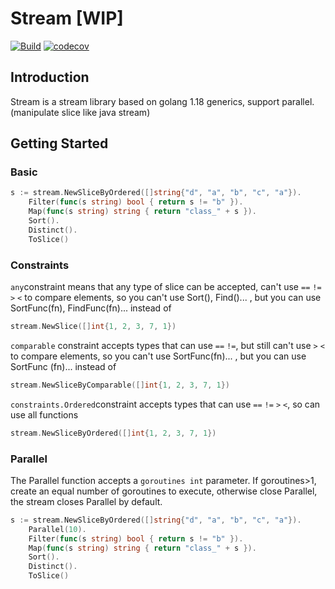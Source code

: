 # Stream [WIP]

[![Build](https://github.com/xyctruth/stream/actions/workflows/build.yml/badge.svg?branch=main)](https://github.com/xyctruth/stream/actions/workflows/build.yml)
[![codecov](https://codecov.io/gh/xyctruth/stream/branch/main/graph/badge.svg?token=ZHMPMQP0CP)](https://codecov.io/gh/xyctruth/stream)

## Introduction

Stream is a stream library based on golang 1.18 generics, support parallel. (manipulate slice like java stream)

## Getting Started

### Basic

```go
s := stream.NewSliceByOrdered([]string{"d", "a", "b", "c", "a"}).
    Filter(func(s string) bool { return s != "b" }).
    Map(func(s string) string { return "class_" + s }).
    Sort().
    Distinct().
    ToSlice()
```

### Constraints

`any`constraint means that any type of slice can be accepted, can't use `==` `!=` `>` `<` to compare elements, so you can't use Sort(), Find()... , but you can use SortFunc(fn), FindFunc(fn)... instead of

```go
stream.NewSlice([]int{1, 2, 3, 7, 1})
```

`comparable` constraint accepts types that can use `==` `!=`, but still can't use `>` `<` to compare elements, so you can't use SortFunc(fn)... , but you can use SortFunc (fn)... instead of

```go
stream.NewSliceByComparable([]int{1, 2, 3, 7, 1})
```

`constraints.Ordered`constraint accepts types that can use `==` `!=` `>` `<`, so can use all functions

```go
stream.NewSliceByOrdered([]int{1, 2, 3, 7, 1})
```

### Parallel

The Parallel function accepts a `goroutines int` parameter. If goroutines>1, create an equal number of goroutines to execute, otherwise close Parallel, the stream closes Parallel by default.

```go
s := stream.NewSliceByOrdered([]string{"d", "a", "b", "c", "a"}).
    Parallel(10).
    Filter(func(s string) bool { return s != "b" }).
    Map(func(s string) string { return "class_" + s }).
    Sort().
    Distinct().
    ToSlice()
```
